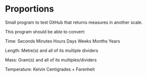 # Proportions
Small program to test GitHub that returns measures in another scale.

This program should be able to convert:

Time:
    Seconds
    Minutes
    Hours
    Days
    Weeks
    Months
    Years

Length:
    Metre(s) and all of its multiple dividers


Mass:
    Gram(s) and all of its multiples/dividers

Temperature:
    Kelvin
    Centigrades
    + Farenheit